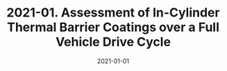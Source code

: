 ---
title: "2021-01. Assessment of In-Cylinder Thermal Barrier Coatings over a Full Vehicle Drive Cycle"
collection: publications
permalink: 
excerpt:
date: 2021-01-01
venue: 'SAE Technical Paper'
paperurl: 'http://academicpages.github.io/files/paper2.pdf'
citation: '<b>Koutsakis, G.</b>, S. R. Miles and J. B. Ghandhi, ``Assessment of In-Cylinder Thermal Barrier Coatings over a Full Vehicle Drive Cycle.'' SAE Technical Paper, No. 2021-01-0456 (2021).'
---